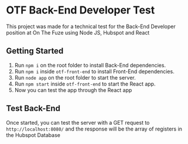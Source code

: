 # OTF Back-End Developer Test
This project was made for a technical test for the Back-End Developer position at On The Fuze using Node JS, Hubspot and React

## Getting Started
1. Run `npm i` on the root folder to install Back-End dependencies.
2. Run `npm i` inside `otf-front-end` to install Front-End dependencies.
3. Run `node app` on the root folder to start the server.
4. Run `npm start` inside `otf-front-end` to start the React app.
5. Now you can test the app through the React app

## Test Back-End
Once started, you can test the server with a GET request to `http://localhost:8080/` and the response will be the array of registers in the Hubspot Database
